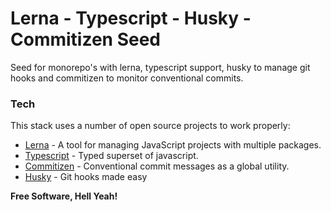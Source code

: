 # Lerna - Typescript - Husky - Commitizen Seed

Seed for monorepo's with lerna, typescript support, husky to manage git hooks and commitizen to monitor conventional commits.

### Tech

This stack uses a number of open source projects to work properly:

* [Lerna] - A tool for managing JavaScript projects with multiple packages.
* [Typescript] - Typed superset of javascript.
* [Commitizen] - Conventional commit messages as a global utility.
* [Husky] - Git hooks made easy

**Free Software, Hell Yeah!**

[//]: # (These are reference links used in the body of this note and get stripped out when the markdown processor does its job. There is no need to format nicely because it shouldn't be seen. Thanks SO - http://stackoverflow.com/questions/4823468/store-comments-in-markdown-syntax)


   [lerna]: <https://lernajs.io/>
   [typescript]: <https://github.com/joemccann/dillinger.git>
   [commitizen]: <https://github.com/commitizen/cz-cli>
   [husky]: <https://github.com/typicode/husky>